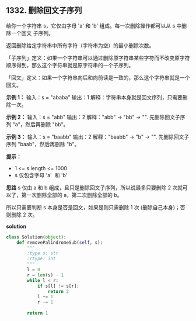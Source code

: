 ## 1332. 删除回文子序列

给你一个字符串 s，它仅由字母 'a' 和 'b' 组成。每一次删除操作都可以从 s 中删除一个回文 子序列。

返回删除给定字符串中所有字符（字符串为空）的最小删除次数。

「子序列」定义：如果一个字符串可以通过删除原字符串某些字符而不改变原字符顺序得到，那么这个字符串就是原字符串的一个子序列。

「回文」定义：如果一个字符串向后和向前读是一致的，那么这个字符串就是一个回文。

**示例 1：**
输入：s = "ababa"
输出：1
解释：字符串本身就是回文序列，只需要删除一次。

**示例 2：**
输入：s = "abb"
输出：2
解释："abb" -> "bb" -> "". 
先删除回文子序列 "a"，然后再删除 "bb"。

**示例 3：**
输入：s = "baabb"
输出：2
解释："baabb" -> "b" -> "". 
先删除回文子序列 "baab"，然后再删除 "b"。

**提示：**
- 1 <= s.length <= 1000
- s 仅包含字母 'a'  和 'b'

**思路**
s 仅由 a 和 b 组成，且只是删除回文子序列，所以说最多只要删除 2 次就可以了，第一次删除全部的 a，第二次删除全部的 b。

所以只需要判断 s 本身是否是回文，如果是则只需删除 1 次 (删除自己本身)；否则删除 2 次。

**solution**
```python
class Solution(object):
    def removePalindromeSub(self, s):
        """
        :type s: str
        :rtype: int
        """
        l = 0
        r = len(s) - 1
        while l < r:
            if s[l] != s[r]:
                return 2
            l += 1
            r -= 1
        
        return 1
```